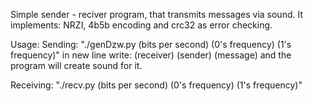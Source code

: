 Simple sender - reciver program, that transmits messages via sound. It implements:
NRZI, 4b5b encoding and crc32 as error checking.

Usage:
Sending:
"./genDzw.py (bits per second) (0's frequency) (1's frequency)"
in new line write: (receiver) (sender) (message) and the program will create sound for it.

Receiving:
"./recv.py (bits per second) (0's frequency) (1's frequency)"
